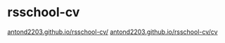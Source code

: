 # rsschool-cv
[antond2203.github.io/rsschool-cv/](https://antond2203.github.io/rsschool-cv/)
[antond2203.github.io/rsschool-cv/cv](https://antond2203.github.io/rsschool-cv/cv)
